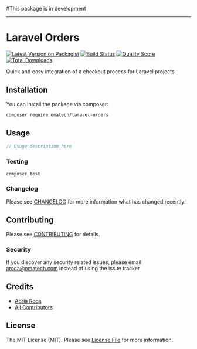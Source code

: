 #This package is in development

------------------------------

# Laravel Orders

[![Latest Version on Packagist](https://img.shields.io/packagist/v/omatech/laravel-orders.svg?style=flat-square)](https://packagist.org/packages/omatech/laravel-orders)
[![Build Status](https://img.shields.io/travis/omatech/laravel-orders/master.svg?style=flat-square)](https://travis-ci.org/omatech/laravel-orders)
[![Quality Score](https://img.shields.io/scrutinizer/g/omatech/laravel-orders.svg?style=flat-square)](https://scrutinizer-ci.com/g/omatech/laravel-orders)
[![Total Downloads](https://img.shields.io/packagist/dt/omatech/laravel-orders.svg?style=flat-square)](https://packagist.org/packages/omatech/laravel-orders)

Quick and easy integration of a checkout process for Laravel projects

## Installation

You can install the package via composer:

```bash
composer require omatech/laravel-orders
```

## Usage

``` php
// Usage description here
```

### Testing

``` bash
composer test
```

### Changelog

Please see [CHANGELOG](CHANGELOG.md) for more information what has changed recently.

## Contributing

Please see [CONTRIBUTING](CONTRIBUTING.md) for details.

### Security

If you discover any security related issues, please email aroca@omatech.com instead of using the issue tracker.

## Credits

- [Adrià Roca](https://github.com/adriaroca)
- [All Contributors](../../contributors)

## License

The MIT License (MIT). Please see [License File](LICENSE.md) for more information.